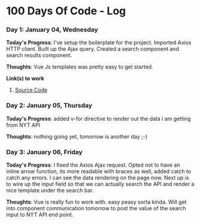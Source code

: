# 100 Days Of Code - Log

### Day 1: January 04, Wednesday

**Today's Progress**: I've setup the boilerplate for the project. Imported Axios HTTP client. Built up the Ajax query. Created a search component and search results component.

**Thoughts**: Vue Js templates was pretty easy to get started. 

**Link(s) to work**
1. [Source Code](https://github.com/manidf/nytimes-vuejs)

### Day 2: January 05, Thursday

**Today's Progress**: added v-for directive to render out the data i am getting from NYT API

**Thoughts**: nothing going yet, tomorrow is another day ;-)

### Day 3: January 06, Friday

**Today's Progress**: I fixed the Axios Ajax request. Opted not to have an inline arrow function, its more readable with braces as well, added catch to catch any errors. I can see the data rendering on the page now. Next up is to wire up the input field so that we can actually search the API and render a nice template under the search bar.

**Thoughts**: Vue is really fun to work with. easy peasy sorta kinda. Will get into component communication tomorrow to post the value of the search input to NYT API end point.
